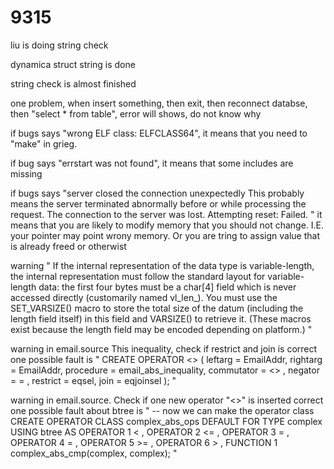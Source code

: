 # 9315

liu is doing string check

dynamica struct string is done

string check is almost finished

one problem, when insert something, then exit, then reconnect databse, then "select * from table", error will shows, do not know why

if bugs says "wrong ELF class: ELFCLASS64", it means that you need to "make" in grieg.

if bug says "errstart was not found", it means that some includes are missing

if bugs says "server closed the connection unexpectedly
	This probably means the server terminated abnormally
	before or while processing the request.
The connection to the server was lost. Attempting reset: Failed.
"
it means that you are likely to modify memory that you should not change. I.E. your pointer may point wrony memory. Or you are tring 
to assign value that is already freed or otherwist


warning 
"
If the internal representation of the data type is variable-length, the internal representation must follow the standard layout for variable-length data: the first four bytes must be a char[4] field which is never accessed directly (customarily named vl_len_). You must use the SET_VARSIZE() macro to store the total size of the datum (including the length field itself) in this field and VARSIZE() to retrieve it. (These macros exist because the length field may be encoded depending on platform.)
"

warning 
in email.source
This inequality, check if restrict and join is correct
one possible fault is "
CREATE OPERATOR <> (
   leftarg = EmailAddr, rightarg = EmailAddr, procedure = email_abs_inequality,
   commutator = <> ,
   negator = = ,
   restrict = eqsel, join = eqjoinsel
);
"

warning
in email.source. Check if one new operator "<>" is inserted correct
one possible fault about btree is "
-- now we can make the operator class
CREATE OPERATOR CLASS complex_abs_ops
    DEFAULT FOR TYPE complex USING btree AS
        OPERATOR        1       < ,
        OPERATOR        2       <= ,
        OPERATOR        3       = ,
        OPERATOR        4       = ,
        OPERATOR        5       >= ,
        OPERATOR        6       > ,
        FUNCTION        1       complex_abs_cmp(complex, complex);
"
